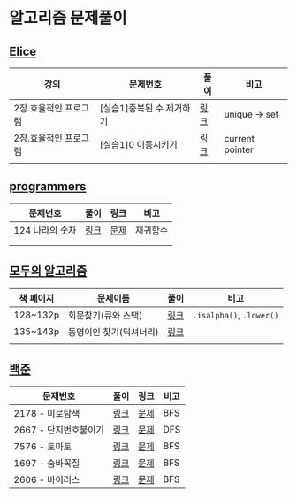 # 알고리즘 문제풀이

## [Elice](./Elice)

| 강의                  | 문제번호                  | 풀이                   | 비고            |
| --------------------- | ------------------------- | ---------------------- | --------------- |
| 2장.효율적인 프로그램 | [실습1]중복된 수 제거하기 | [링크](./Elice/2_1.md) | unique → set    |
| 2장.효율적인 프로그램 | [실습1]0 이동시키기       | [링크](./Elice/2_2.md) | current pointer |
|                       |                           |                        |                 |



## [programmers](./programmers)
| 문제번호        | 풀이                  | 링크                                                         | 비고     |
| --------------- | --------------------- | ------------------------------------------------------------ | -------- |
| 124 나라의 숫자 | [링크](./boj/1001.py) | [문제](https://programmers.co.kr/learn/courses/30/lessons/12899) | 재귀함수 |
|                 |                       |                                                              |          |
|                 |                       |                                                              |          |



## [모두의 알고리즘](./necessary)

| 책 페이지 | 문제이름                | 풀이                           | 비고                      |
| --------- | ----------------------- | ------------------------------ | ------------------------- |
| 128~132p  | 회문찾기(큐와 스택)     | [링크](./necessary/11_16.md)   | `.isalpha()`,  `.lower()` |
| 135~143p  | 동명이인 찾기(딕셔너리) | [링크](./necessary/11_16_1.md) |                           |
|           |                         |                                |                           |





## [백준](./boj)
| 문제번호              | 풀이                          | 링크                                         | 비고 |
| --------------------- | ----------------------------- | -------------------------------------------- | ---- |
| 2178 - 미로탐색       | [링크](./boj/dfs&bfs/2178.py) | [문제](https://www.acmicpc.net/problem/2178) | BFS  |
| 2667 - 단지번호붙이기 | [링크](./bo/dfs&bfsj/2667.py) | [문제](https://www.acmicpc.net/problem/2667) | DFS  |
| 7576 - 토마토         | [링크](./bo/dfs&bfsj/7576.py) | [문제](https://www.acmicpc.net/problem/7576) | BFS  |
| 1697 - 숨바꼭질       | [링크](./bo/dfs&bfsj/1697.py) | [문제](https://www.acmicpc.net/problem/1697) | BFS  |
| 2606 - 바이러스       | [링크](./bo/dfs&bfsj/2606.py) | [문제](https://www.acmicpc.net/problem/2606) | BFS  |

